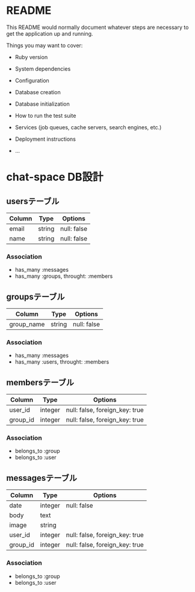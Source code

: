 # README

This README would normally document whatever steps are necessary to get the
application up and running.

Things you may want to cover:

* Ruby version

* System dependencies

* Configuration

* Database creation

* Database initialization

* How to run the test suite

* Services (job queues, cache servers, search engines, etc.)

* Deployment instructions

* ...

# chat-space DB設計

## usersテーブル
|Column|Type|Options|
|------|----|-------|
|email|string|null: false|
|name|string|null: false|
### Association
- has_many :messages
- has_many :groups, throught:  :members

## groupsテーブル
|Column|Type|Options|
|------|----|-------|
|group_name|string|null: false|
### Association
- has_many :messages
- has_many :users, throught:  :members

## membersテーブル
|Column|Type|Options|
|------|----|-------|
|user_id|integer|null: false, foreign_key: true|
|group_id|integer|null: false, foreign_key: true|
### Association
- belongs_to :group
- belongs_to :user

## messagesテーブル
|Column|Type|Options|
|------|----|-------|
|date|integer|null: false|
|body|text||
|image|string|
|user_id|integer|null: false, foreign_key: true|
|group_id|integer|null: false, foreign_key: true|
### Association
- belongs_to :group
- belongs_to :user